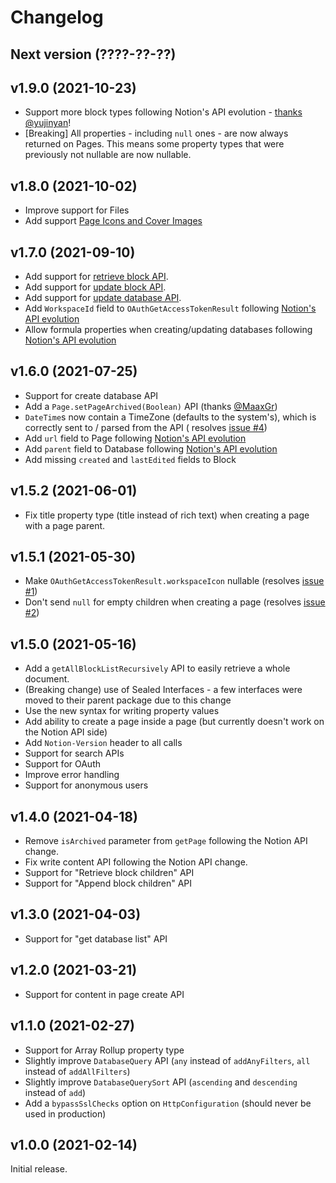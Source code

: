 # Changelog

## Next version (????-??-??)

## v1.9.0 (2021-10-23)

- Support more block types following Notion's API evolution - [thanks](https://github.com/BoD/klibnotion/pull/7) [@yujinyan](https://github.com/yujinyan)!
- [Breaking] All properties - including `null` ones - are now always returned on Pages. This means some property types
  that were previously not nullable are now nullable.

## v1.8.0 (2021-10-02)

- Improve support for Files
- Add
  support [Page Icons and Cover Images](https://developers.notion.com/changelog/page-icons-cover-images-new-block-types-and-improved-page-file-properties#:~:text=Page%20Icons%20and%20Cover%20Images)

## v1.7.0 (2021-09-10)

- Add support for [retrieve block API](https://developers.notion.com/reference/retrieve-a-block).
- Add support for [update block API](https://developers.notion.com/reference/update-a-block).
- Add support for [update database API](https://developers.notion.com/reference/update-a-database).
- Add `WorkspaceId` field to `OAuthGetAccessTokenResult`
  following [Notion's API evolution](https://developers.notion.com/changelog/oauth-token-response-now-includes-more-info-about-the-workspace)
- Allow formula properties when creating/updating databases
  following [Notion's API evolution](https://developers.notion.com/changelog/formula-properties-can-now-be-created-in-databases)

## v1.6.0 (2021-07-25)

- Support for create database API
- Add a `Page.setPageArchived(Boolean)` API (thanks [@MaaxGr](https://github.com/MaaxGr))
- `DateTime`s now contain a TimeZone (defaults to the system's), which is correctly sent to / parsed from the API (
  resolves [issue #4](https://github.com/BoD/klibnotion/issues/4))
- Add `url` field to Page
  following [Notion's API evolution](https://developers.notion.com/changelog/page-objects-now-return-url)
- Add `parent` field to Database
  following [Notion's API evolution](https://developers.notion.com/changelog/database-objects-now-return-parent)
- Add missing `created` and `lastEdited` fields to Block

## v1.5.2 (2021-06-01)

- Fix title property type (title instead of rich text) when creating a page with a page parent.

## v1.5.1 (2021-05-30)

- Make `OAuthGetAccessTokenResult.workspaceIcon` nullable
  (resolves [issue #1](https://github.com/BoD/klibnotion/issues/1))
- Don't send `null` for empty children when creating a page
(resolves [issue #2](https://github.com/BoD/klibnotion/issues/2))

## v1.5.0 (2021-05-16)

- Add a `getAllBlockListRecursively` API to easily retrieve a whole document.
- (Breaking change) use of Sealed Interfaces - a few interfaces were moved to their parent package due to this change
- Use the new syntax for writing property values
- Add ability to create a page inside a page (but currently doesn't work on the Notion API side)
- Add `Notion-Version` header to all calls
- Support for search APIs
- Support for OAuth
- Improve error handling
- Support for anonymous users

## v1.4.0 (2021-04-18)

- Remove `isArchived` parameter from `getPage` following the Notion API change.
- Fix write content API following the Notion API change.
- Support for "Retrieve block children" API
- Support for "Append block children" API

## v1.3.0 (2021-04-03)

- Support for "get database list" API

## v1.2.0 (2021-03-21)

- Support for content in page create API

## v1.1.0 (2021-02-27)

- Support for Array Rollup property type
- Slightly improve `DatabaseQuery` API (`any` instead of `addAnyFilters`, `all` instead of `addAllFilters`)
- Slightly improve `DatabaseQuerySort` API (`ascending` and `descending` instead of `add`)
- Add a `bypassSslChecks` option on `HttpConfiguration` (should never be used in production)

## v1.0.0 (2021-02-14)

Initial release.

